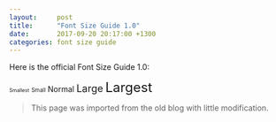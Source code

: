```yaml
---
layout:     post
title:      "Font Size Guide 1.0"
date:       2017-09-20 20:17:00 +1300
categories: font size guide
---
```


Here is the official Font Size Guide 1.0:

<span style="font-size: xx-small;">Smallest</span> <span style="font-size: x-small;">Small</span> Normal <span style="font-size: large;">Large</span> <span style="font-size: x-large;">Largest</span>

> This page was imported from the old blog with little modification.
